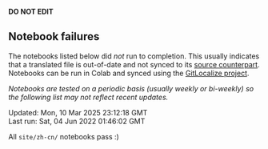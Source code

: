 __DO NOT EDIT__

## Notebook failures

The notebooks listed below did *not* run to completion. This usually indicates
that a translated file is out-of-date and not synced to its
[source counterpart](../en-snapshot/). Notebooks can be run in Colab and synced
using the [GitLocalize project](https://gitlocalize.com/tensorflow/docs-l10n).

*Notebooks are tested on a periodic basis (usually weekly or bi-weekly) so the
following list may not reflect recent updates.*

Updated: Mon, 10 Mar 2025 23:12:18 GMT<br/>
Last run: Sat, 04 Jun 2022 01:46:02 GMT

All <code>site/zh-cn/</code> notebooks pass :)

